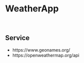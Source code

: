 # <h1> WeatherApp </h1>

</br>

<h2> Service </h2>
<ul>
  <li>https://www.geonames.org/</li>
  <li>https://openweathermap.org/api</li>
</ul>


